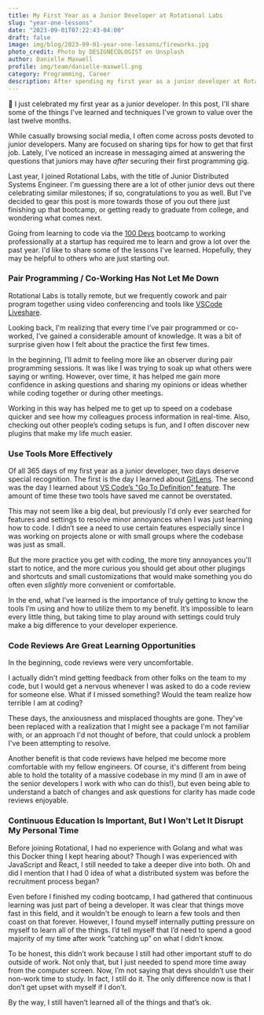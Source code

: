 ```yaml
---
title: My First Year as a Junior Developer at Rotational Labs
slug: "year-one-lessons"
date: "2023-09-01T07:22:43-04:00"
draft: false
image: img/blog/2023-09-01-year-one-lessons/fireworks.jpg
photo_credit: Photo by DESIGNECOLOGIST on Unsplash
author: Danielle Maxwell
profile: img/team/danielle-maxwell.png
category: Programming, Career
description: After spending my first year as a junior developer at Rotational Labs, it's time to reflect on some lessons learned along the way.
---
```


🎉 I just celebrated my first year as a junior developer. In this post, I'll share some of the things I've learned and techniques I've grown to value over the last twelve months.

<!--more-->

While casually browsing social media, I often come across posts devoted to junior developers. Many are focused on sharing tips for how to get that first job. Lately, I’ve noticed an increase in messaging aimed at answering the questions that juniors may have *after* securing their first programming gig.

Last year, I joined Rotational Labs, with the title of Junior Distributed Systems Engineer. I'm guessing there are a lot of other junior devs out there celebrating similar milestones; if so, congratulations to you as well. But I've decided to gear this post is more towards those of you out there just finishing up that bootcamp, or getting ready to graduate from college, and wondering what comes next.

Going from learning to code via the [100 Devs](https://www.linkedin.com/company/100devs/) bootcamp to working professionally at a startup has required me to learn and grow a lot over the past year. I'd like to share some of the lessons I've learned. Hopefully, they may be helpful to others who are just starting out.

### Pair Programming / Co-Working Has Not Let Me Down

Rotational Labs is totally remote, but we frequently cowork and pair program together using video conferencing and tools like [VSCode Liveshare](https://code.visualstudio.com/learn/collaboration/live-share).

Looking back, I'm realizing that every time I’ve pair programmed or co-worked, I’ve gained a considerable amount of knowledge. It was a bit of surprise given how I felt about the practice the first few times.

In the beginning, I’ll admit to feeling more like an observer during pair programming sessions. It was like I was trying to soak up what others were saying or writing. However, over time, it has helped me gain more confidence in asking questions and sharing my opinions or ideas whether while coding together or during other meetings.

Working in this way has helped me to get up to speed on a codebase quicker and see how my colleagues process information in real-time. Also, checking out other people’s coding setups is fun, and I often discover new plugins that make my life much easier.

### Use Tools More Effectively

Of all 365 days of my first year as a junior developer, two days deserve special recognition. The first is the day I learned about [GitLens](https://marketplace.visualstudio.com/items?itemName=eamodio.gitlens). The second was the day I learned about [VS Code’s "Go To Definition" feature](https://code.visualstudio.com/docs/editor/editingevolved#_go-to-definition). The amount of time these two tools have saved me cannot be overstated.

This may not seem like a big deal, but previously I'd only ever searched for features and settings to resolve minor annoyances when I was just learning how to code. I didn’t see a need to use certain features especially since I was working on projects alone or with small groups where the codebase was just as small.

But the more practice you get with coding, the more tiny annoyances you'll start to notice, and the more curious you should get about other plugings and shortcuts and small customizations that would make something you do often even *slightly* more convenient or comfortable.

In the end, what I’ve learned is the importance of truly getting to know the tools I’m using and how to utilize them to my benefit. It’s impossible to learn every little thing, but taking time to play around with settings could truly make a big difference to your developer experience.

### Code Reviews Are Great Learning Opportunities

In the beginning, code reviews were very uncomfortable.

I actually didn't mind getting feedback from other folks on the team to my code, but I would get a nervous whenever I was asked to do a code review for someone else. What if I missed something? Would the team realize how terrible I am at coding?

These days, the anxiousness and misplaced thoughts are gone. They've been replaced with a realization that I might see a package I'm not familiar with, or an approach I'd not thought of before, that could unlock a problem I've been attempting to resolve.

Another benefit is that code reviews have helped me become more comfortable with my fellow engineers. Of course, it's different from being able to hold the totality of a massive codebase in my mind (I am in awe of the senior developers I work with who can do this!), but even being able to understand a batch of changes and ask questions for clarity has made code reviews enjoyable.

### Continuous Education Is Important, But I Won't Let It Disrupt My Personal Time

Before joining Rotational, I had no experience with Golang and what was this Docker thing I kept hearing about? Though I was experienced with JavaScript and React, I still needed to take a deeper dive into both. Oh and did I mention that I had 0 idea of what a distributed system was before the recruitment process began?

Even before I finished my coding bootcamp, I had gathered that continuous learning was just part of being a developer. It was clear that things move fast in this field, and it wouldn't be enough to learn a few tools and then coast on that forever. However, I found myself internally putting pressure on myself to learn all of the things. I’d tell myself that I’d need to spend a good majority of my time after work “catching up” on what I didn’t know.

To be honest, this didn’t work because I still had other important stuff to do outside of work. Not only that, but I just needed to spend more time away from the computer screen. Now, I’m not saying that devs shouldn’t use their non-work time to study. In fact, I still do it. The only difference now is that I don’t get upset with myself if I don’t.

By the way, I still haven’t learned all of the things and that’s ok.


